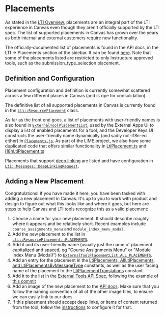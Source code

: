 # Placements

As stated in the [LTI Overview](./01_lti_overview.md), placements are an integral part of the LTI experience in Canvas even though they aren't officially supported by the LTI spec. The list of supported placements in Canvas has grown over the years as both internal and external customers require new functionality.

The officially-documented list of placements is found in the API docs, in the LTI -> Placements section of the sidebar. It can be found [here](/doc/api/placements_overview.md). Note that some of the placements listed are restricted to only Instructure approved tools, such as the submission_type_selection placement.

## Definition and Configuration

Placement configuration and definition is currently somewhat scattered across a few different places in Canvas (and is ripe for consolidation).

The definitive list of all supported placements in Canvas is currently found in the [`Lti::ResourcePlacement`](/app/models/lti/resource_placement.rb) class.

As far as the front end goes, a list of placements with user-friendly names is also found in [`ExternalToolPlacementList`](/ui/features/external_apps//react/components/ExternalToolPlacementList.js), used by the External Apps UI to display a list of enabled placements for a tool, and the Developer Keys UI constructs the user-friendly name dynamically (and sadly not-i18n-ed either) in [`Placements.js`](/ui/features/developer_keys_v2/react/ManualConfigurationForm/Placements.js). As part of the LIME project, we also have some duplicated code that offers similar functionality in [LtiPlacement.ts](/ui/features/lti_registrations/manage/model/LtiPlacement.ts) and [i18nLtiPlacement.ts](/ui/features/lti_registrations/manage/model/i18nLtiPlacement.ts)

Placements that support [deep linking](./12_deep_linking.md) are listed and have configuration in [`Lti::Messages::DeepLinkingRequest`](/lib/lti/messages/deep_linking_request.rb).

## Adding a New Placement

Congratulations! If you have made it here, you have been tasked with adding a new placement in Canvas. It's up to you to work with product and design to figure out what this looks like and where it goes, but here are steps to help Canvas and LTI tools recognize this as a valid placement:

1. Choose a name for your new placement. It should describe roughly where it appears and be relatively short. Recent examples include `course_assignments_menu` and `module_index_menu_modal`.
2. Add the new placement to the list in [`Lti::ResourcePlacement::PLACEMENTS`](/app/models/lti/resource_placement.rb).
3. Add it and its user-friendly name (usually just the name of placement capitalized and spaced, eg "Course Assignments Menu" or "Module Index Menu (Modal)") to [`ExternalToolPlacementList.ALL_PLACEMENTS`](/ui/features/external_apps/react/components/ExternalToolPlacementList.jsx).
4. Add an entry for the placement in the [LtiPlacements, AllLtiPlacements, and LtiPlacementsByMessageType](/ui/features/lti_registrations/manage/model/LtiPlacement.ts) constants, as well as the user facing name of the placement to the [LtiPlacementTranslations](/ui/features/lti_registrations/manage/model/i18nLtiPlacement.ts) constant.
5. Add it to the list in the [External Tools API Spec](/spec/apis/v1/external_tools_api_spec.rb), following the example of [this commit](https://gerrit.instructure.com/c/canvas-lms/+/287770/6/spec/apis/v1/external_tools_api_spec.rb)
6. Add an image of the new placement to the [API docs](/doc/api/placements_overview.md). Make sure that you follow the naming convention of all of the other image files, to ensure we can easily link to our docs.
7. If this placement should accept deep links, or items of content returned from the tool, follow the [instructions](./12_deep_linking.md) to configure it for that.
